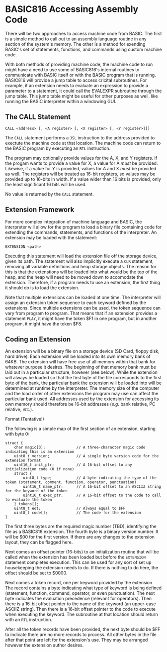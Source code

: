BASIC816 Accessing Assembly Code
===

There will be two approaches to access machine code from BASIC. The first is a simple
method to call out to an assembly language routine in any section of the system's memory.
The other is a method for exending BASIC's set of statements, functions, and commands using
custom machine code.

With both methods of providing machine code, the machine code to run might have a need to
use some of BASIC816's internal routines to communicate with BASIC itself or with the
BASIC program that is running. BASIC816 will provide a jump table to access cricital
subroutines. For example, if an extension needs to evaluate an expression to provide a
parameter to a statement, it could call the EVALEXPR subroutine through the jump table.
This jump table might be useful for other purposes as well, like running the BASIC interpreter
within a windowing GUI.

The CALL Statement
---

```
CALL <address> [, <A register> [, <X register> [, <Y register>]]]
```

The `CALL` statement performs a `JSL` instruction to the address provided to exectute
the machine code at that location. The machine code can return to the BASIC program by
executing an `RTL` instruction.

The program may optionally provide values for the A, X, and Y registers. If the progam wants
to provide a value for X, a value for A _must_ be provided. Likewise, if a value for Y is
provided, values for A and X _must_ be provided as well. The registers will be treated as
16-bit registers, so values may be provided up to 16-bits in width. If a value wider than
16 bits is provided, only the least significant 16 bits will be used.

No value is returned by the `CALL` statement.

Extension Framework
---

For more complex integration of machine language and BASIC, the interpreter will allow for
the program to load a binary file containing code for extending the commands, statements,
and functions of the interpreter. An extension may be loaded with the statement:

```
EXTENSION <path>
```

Executing this statement will load the extension file off the storage device, given its path.
The statement will also implicitly execute a `CLR` statement, removing all variable
definitions and heap storage objects. The reason for this is that the extenstions will be loaded
into what would be the top of the heap, and the heap will need to be moved down to accomodate
the extension. Therefore, if a program needs to use an extension, the first thing it should do
is to load the extension.

Note that multiple extensions can be loaded at one time. The interpreter will assign an extension
token sequence to each keyword defined by the extensions. Since multiple extensions can be used,
the token sequence can vary from program to program. That means that if an extension provides a
statement `PLAY`, it might have the token $F1 in one program, but in another program, it might
have the token $F8.

Coding an Extension
---

An extension will be a binary file on a storage device (SD Card, floppy disk, hard drive). Each
extension will be loaded into its own memory bank of 64KB. The extension will have free use of all
memory within that bank for whatever purpose it desires. The beginning of that memory bank must be
laid out in a particular structure, however (see below). While the extension will always be loaded so
that the first byte of the file corresponds to the first byte of the bank, the particular bank the
extension will be loaded into will be determined at runtime by the interpreter. The memory size of
the computer and the load order of other extensions the program may use can affect the particular
bank used. All addresses used by the extension for accessing its own memory should therefore be
16-bit addresses (_e.g._ bank relative, PC relative, _etc._).

Format (Tentative!)

The following is a simple map of the first section of an extension, starting with byte 0:

```
struct {
    char magic[3];              // A three-character magic code indicating this is an extension
    uint8_t version;            // A single byte version code for the extension format
    uint16_t init_ptr;          // A 16-bit offset to any initialization code (0 if none)
    struct {
        uint8_t type;           // A byte indicating the type of the token (statement, comment, function, operator, punctuation)
        uint16_t name_ptr;      // A 16-bit offset to an ASCIIZ string for the keyword of the token
        uint16_t exec_ptr;      // A 16-bit offset to the code to call to evaluate the token
    } tokens[];
    uint8_t eot;                // Always equal to $FF
    uint8_t code[];             // The code for the extension
}
```

The first three bytes are the required magic number (TBD), identifying the file as a BASIC816 extension.
The fourth byte is a binary version number. It will be $00 for the first version. If there are any changes to the extension
layout, they can be flagged here.

Next comes an offset pointer (16-bits) to an initialization routine that will be called when the extension has been loaded
but before the `EXTENSION` statement completes execution. This can be used for any sort of set up housekeeping the
extension needs to do. If there is nothing to do here, the offset should be set to $0000.

Next comes a token record, one per keyword provided by the extension. The record contains a byte indicating what type
of keyword is being defined (statement, function, command, operator, or even punctuation). The next byte indicates the
evaluation precedence (relevant for operators). Then there is a 16-bit offset pointer to the name of the keyword (an
upper-case ASCIIZ string). Then there is a 16-bit offset pointer to the code to execute when executing the keyword. The
subroutine at that location should return with an `RTL` instruction.

After all the token records have been provided, the next byte should be $FF to indicate there are no more records to process.
All other bytes in the file after that point are left for the extension's use. They may be arranged however the extension
author desires.


